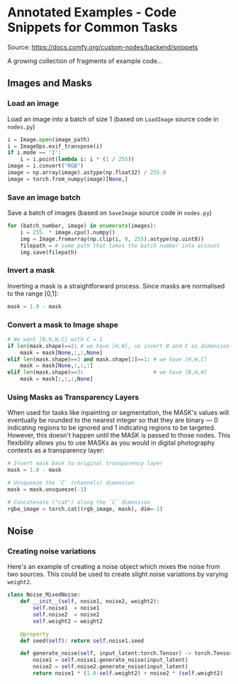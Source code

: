 # Annotated Examples - Code Snippets for Common Tasks

Source: <https://docs.comfy.org/custom-nodes/backend/snippets>

A growing collection of fragments of example code…

## Images and Masks

### Load an image

Load an image into a batch of size 1 (based on `LoadImage` source code in `nodes.py`)

```python
i = Image.open(image_path)
i = ImageOps.exif_transpose(i)
if i.mode == 'I':
    i = i.point(lambda i: i * (1 / 255))
image = i.convert("RGB")
image = np.array(image).astype(np.float32) / 255.0
image = torch.from_numpy(image)[None,]
```

### Save an image batch

Save a batch of images (based on `SaveImage` source code in `nodes.py`)

```python
for (batch_number, image) in enumerate(images):
    i = 255. * image.cpu().numpy()
    img = Image.fromarray(np.clip(i, 0, 255).astype(np.uint8))
    filepath = # some path that takes the batch number into account
    img.save(filepath)
```

### Invert a mask

Inverting a mask is a straightforward process. Since masks are normalised to the range [0,1]:

```python
mask = 1.0 - mask
```

### Convert a mask to Image shape

```python
# We want [B,H,W,C] with C = 1
if len(mask.shape)==2: # we have [H,W], so insert B and C as dimension 1
    mask = mask[None,:,:,None]
elif len(mask.shape)==3 and mask.shape[2]==1: # we have [H,W,C]
    mask = mask[None,:,:,:]
elif len(mask.shape)==3:                      # we have [B,H,W]
    mask = mask[:,:,:,None]
```

### Using Masks as Transparency Layers

When used for tasks like inpainting or segmentation, the MASK's values will eventually be rounded to the nearest integer so that they are binary — 0 indicating regions to be ignored and 1 indicating regions to be targeted. However, this doesn't happen until the MASK is passed to those nodes. This flexibility allows you to use MASKs as you would in digital photography contexts as a transparency layer:

```python
# Invert mask back to original transparency layer
mask = 1.0 - mask

# Unsqueeze the `C` (channels) dimension
mask = mask.unsqueeze(-1)

# Concatenate ("cat") along the `C` dimension
rgba_image = torch.cat((rgb_image, mask), dim=-1)
```

## Noise

### Creating noise variations

Here's an example of creating a noise object which mixes the noise from two sources. This could be used to create slight noise variations by varying `weight2`.

```python
class Noise_MixedNoise:
    def __init__(self, nosie1, noise2, weight2):
        self.noise1  = noise1
        self.noise2  = noise2
        self.weight2 = weight2

    @property
    def seed(self): return self.noise1.seed

    def generate_noise(self, input_latent:torch.Tensor) -> torch.Tensor:
        noise1 = self.noise1.generate_noise(input_latent)
        noise2 = self.noise2.generate_noise(input_latent)
        return noise1 * (1.0-self.weight2) + noise2 * (self.weight2)
```
